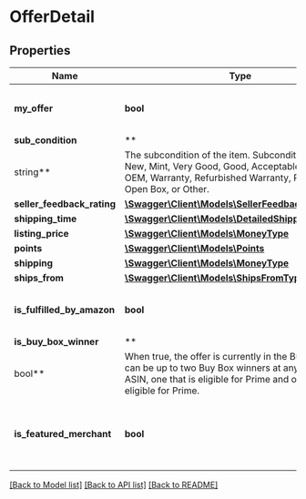 # OfferDetail

## Properties

Name | Type | Description | Notes
------------ | ------------- | ------------- | -------------
**my_offer** | **bool** | When true, this is the seller&#x27;s offer. | [optional]
**sub_condition** | **
string** | The subcondition of the item. Subcondition values: New, Mint, Very Good, Good, Acceptable, Poor, Club, OEM, Warranty, Refurbished Warranty, Refurbished, Open Box, or Other. |
**seller_feedback_rating** | [**\Swagger\Client\Models\SellerFeedbackType**](SellerFeedbackType.md) |  | [optional]
**shipping_time** | [**\Swagger\Client\Models\DetailedShippingTimeType**](DetailedShippingTimeType.md) |  |
**listing_price** | [**\Swagger\Client\Models\MoneyType**](MoneyType.md) |  |
**points** | [**\Swagger\Client\Models\Points**](Points.md) |  | [optional]
**shipping** | [**\Swagger\Client\Models\MoneyType**](MoneyType.md) |  |
**ships_from** | [**\Swagger\Client\Models\ShipsFromType**](ShipsFromType.md) |  | [optional]
**is_fulfilled_by_amazon** | **bool** | When true, the offer is fulfilled by Amazon. |
**is_buy_box_winner** | **
bool** | When true, the offer is currently in the Buy Box. There can be up to two Buy Box winners at any time per ASIN, one that is eligible for Prime and one that is not eligible for Prime. | [optional]
**is_featured_merchant** | **bool** | When true, the seller of the item is eligible to win the Buy Box. | [optional]

[[Back to Model list]](../../README.md#documentation-for-models) [[Back to API list]](../../README.md#documentation-for-api-endpoints) [[Back to README]](../../README.md)

